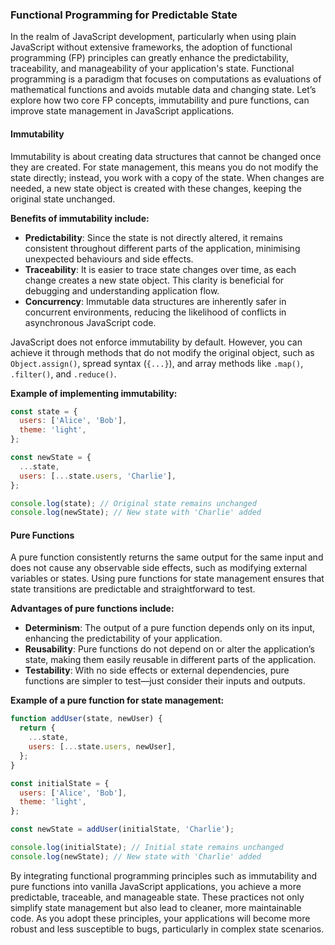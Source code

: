 ### Functional Programming for Predictable State

In the realm of JavaScript development, particularly when using plain JavaScript without extensive frameworks, the adoption of functional programming (FP) principles can greatly enhance the predictability, traceability, and manageability of your application's state. Functional programming is a paradigm that focuses on computations as evaluations of mathematical functions and avoids mutable data and changing state. Let’s explore how two core FP concepts, immutability and pure functions, can improve state management in JavaScript applications.

#### Immutability

Immutability is about creating data structures that cannot be changed once they are created. For state management, this means you do not modify the state directly; instead, you work with a copy of the state. When changes are needed, a new state object is created with these changes, keeping the original state unchanged.

**Benefits of immutability include:**

- **Predictability**: Since the state is not directly altered, it remains consistent throughout different parts of the application, minimising unexpected behaviours and side effects.
- **Traceability**: It is easier to trace state changes over time, as each change creates a new state object. This clarity is beneficial for debugging and understanding application flow.
- **Concurrency**: Immutable data structures are inherently safer in concurrent environments, reducing the likelihood of conflicts in asynchronous JavaScript code.

JavaScript does not enforce immutability by default. However, you can achieve it through methods that do not modify the original object, such as `Object.assign()`, spread syntax (`{...}`), and array methods like `.map()`, `.filter()`, and `.reduce()`.

**Example of implementing immutability:**

```javascript
const state = {
  users: ['Alice', 'Bob'],
  theme: 'light',
};

const newState = {
  ...state,
  users: [...state.users, 'Charlie'],
};

console.log(state); // Original state remains unchanged
console.log(newState); // New state with 'Charlie' added
```

#### Pure Functions

A pure function consistently returns the same output for the same input and does not cause any observable side effects, such as modifying external variables or states. Using pure functions for state management ensures that state transitions are predictable and straightforward to test.

**Advantages of pure functions include:**

- **Determinism**: The output of a pure function depends only on its input, enhancing the predictability of your application.
- **Reusability**: Pure functions do not depend on or alter the application’s state, making them easily reusable in different parts of the application.
- **Testability**: With no side effects or external dependencies, pure functions are simpler to test—just consider their inputs and outputs.

**Example of a pure function for state management:**

```javascript
function addUser(state, newUser) {
  return {
    ...state,
    users: [...state.users, newUser],
  };
}

const initialState = {
  users: ['Alice', 'Bob'],
  theme: 'light',
};

const newState = addUser(initialState, 'Charlie');

console.log(initialState); // Initial state remains unchanged
console.log(newState); // New state with 'Charlie' added
```

By integrating functional programming principles such as immutability and pure functions into vanilla JavaScript applications, you achieve a more predictable, traceable, and manageable state. These practices not only simplify state management but also lead to cleaner, more maintainable code. As you adopt these principles, your applications will become more robust and less susceptible to bugs, particularly in complex state scenarios.